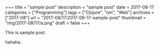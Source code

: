 +++
title = "sample post"
description = "sample post"
date = 2017-08-17
categories = ["Programming"]
tags = ["Clojure", "om", "Web"]
archives = ["2017-08"]
url = "2017-08/17/2017-08-17-sample-post"
thumbnail = "img/2017-08/17/a.png"
draft = false
+++

This is sample post.

<!--more-->

hahaha.

